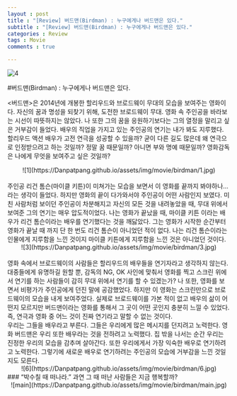 ```yaml
---
layout : post
title : "[Review] 버드맨(Birdman) : 누구에게나 버드맨은 있다."
subtitle : "[Review] 버드맨(Birdman) : 누구에게나 버드맨은 있다."
categories : Review
tags : Movie
comments : true

---
```

![4](https://Danpatpang.github.io/assets/img/movie/birdman/4.jpg)

#버드맨(Birdman) : 누구에게나 버드맨은 있다.

 <버드맨>은 2014년에 개봉한 할리우드와 브로드웨이 무대의 모습을 보여주는 영화이다. 자신의 꿈과 명성을 되찾기 위해, 도전한 브로드웨이 무대. 영화 속 주인공을 바라보는 시선이 따뜻하지는 않았다. 나 또한 그의 꿈을 응원하기보다는 그의 열정을 말리고 싶은 거부감이 들었다. 배우의 직업을 가지고 있는 주인공의 연기는 내가 봐도 지루했다. 할리우드 액션 배우가 고전 연극을 성공할 수 있을까? 굳이 다른 길도 많은데 왜 연극으로 인정받으려고 하는 것일까? 정말 꿈 때문일까? 아니면 부와 명예 때문일까? 영화감독은 나에게 무엇을 보여주고 싶은 것일까?
<br>
<center>
![1](https://Danpatpang.github.io/assets/img/movie/birdman/1.jpg)
</center>
<br>
주인공 리건 톰슨(마이클 키튼)이 미쳐가는 모습을 보면서 이 영화를 끝까지 봐야하나... 라는 생각이 들었다. 하지만 영화의 끝이 다가와서야 주인공이 어떤 사람인지 보였다. 미친 사람처럼 보이던 주인공이 차분해지고 자신의 모든 것을 내려놓았을 때, 무대 위에서 보여준 그의 연기는 매우 압도적이었다. 나는 영화가 끝났을 때, 마이클 키튼 이라는 배우가 리건 톰슨이라는 배우를 연기했다는 것을 깨닳았다. 그는 영화가 시작한 순간부터 영화가 끝날 때 까지 단 한 번도 리건 톰슨이 아니었던 적이 없다. 나는 리건 톰슨이라는 인물에게 지루함을 느낀 것이지 마이클 키튼에게 지루함을 느낀 것은 아니었던 것이다.
<br>
<center>
![3](https://Danpatpang.github.io/assets/img/movie/birdman/3.jpg)
</center>
<br>
영화 속에서 브로드웨이의 사람들은 할리우드의 배우들을 연기자라고 생각하지 않는다. 대중들에게 유명하길 원할 뿐, 감독의 NG, OK 사인에 맞춰서 영화를 찍고 스크린 위에서 연기를 하는 사람들이 감히 무대 위에서 연기를 할 수 있겠는가? 나 또한, 영화를 보면서 비평가가 주인공에게 던진 말에 공감했었다. 하지만 이 영화는 스크린만으로 브로드웨이의 모습을 내게 보여주었다. 실제로 브로드웨이를 가본 적이 없고 배우의 삶이 어떤지 모르지만 버드맨이라는 영화를 통해서 그 곳이 어떤 곳인지 충분히 느낄 수 있었다. 즉, 연극과 영화 중 어느 것이 진짜 연기라고 말할 수 없는 것이다.
<br>
우리는 그들을 배우라고 부른다. 그들은 우리에게 많은 메시지를 던지려고 노력한다. 영화 버드맨은 우리 또한 배우라는 것을 전하려고 노력했다. 집 밖을 나서는 순간 우리는 진정한 우리의 모습을 감추며 살아간다. 또한 우리에게서 가장 익숙한 배우로 연기하려고 노력한다. 그렇기에 새로운 배우로 연기하려는 주인공의 모습에 거부감을 느낀 것일지도 모른다.
<br>
<center>
![6](https://Danpatpang.github.io/assets/img/movie/birdman/6.jpg)
</center>
### “박수칠 때 떠나라.” 과연 그 때 떠난 사람들은 지금 행복할까? 
<center>
![main](https://Danpatpang.github.io/assets/img/movie/birdman/main.jpg)
</center>
